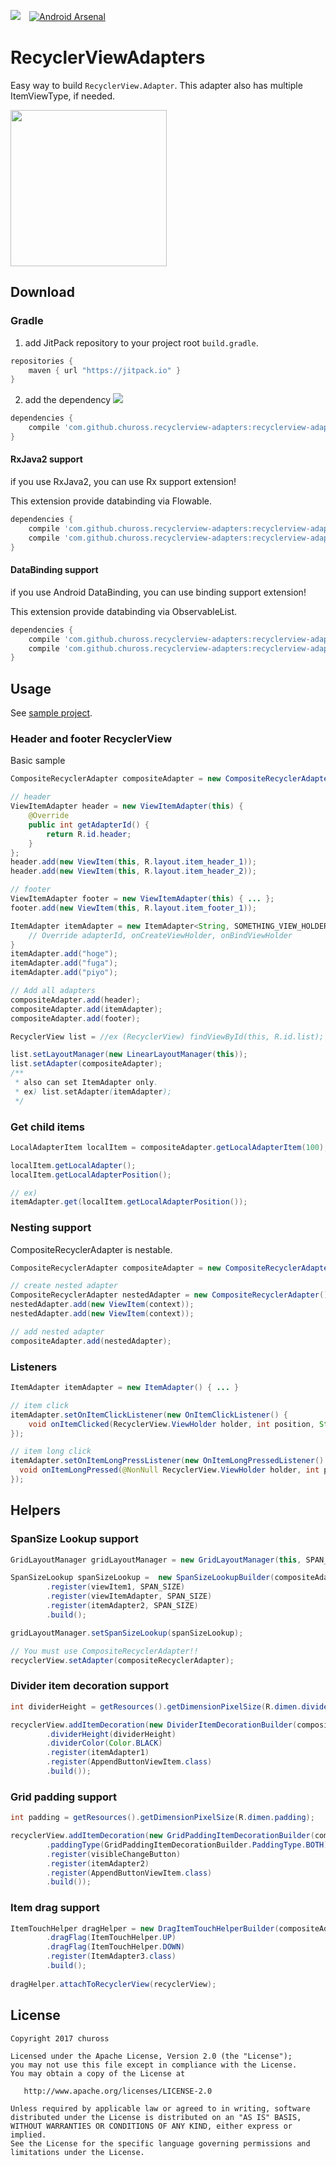 [![](https://jitpack.io/v/chuross/recyclerview-adapters.svg)](https://jitpack.io/#chuross/recyclerview-adapters)　[![Android Arsenal](https://img.shields.io/badge/Android%20Arsenal-recyclerview--adapters-brightgreen.svg?style=flat)](https://android-arsenal.com/details/1/5666)

# RecyclerViewAdapters
Easy way to build `RecyclerView.Adapter`.
This adapter also has multiple ItemViewType, if needed.

<img src="https://cloud.githubusercontent.com/assets/1422031/24061304/42627b7e-0b9a-11e7-97d1-14a6cabcfd59.gif" width="250" />

## Download
### Gradle
1. add JitPack repository to your project root `build.gradle`.
```groovy
repositories {
    maven { url "https://jitpack.io" }
}
```

2. add the dependency
[![](https://jitpack.io/v/chuross/recyclerview-adapters.svg)](https://jitpack.io/#chuross/recyclerview-adapters)

```groovy
dependencies {
    compile 'com.github.chuross.recyclerview-adapters:recyclerview-adapters:1.x.x'
}
```

#### RxJava2 support
if you use RxJava2, you can use Rx support extension!

This extension provide databinding via Flowable.

```groovy
dependencies {
    compile 'com.github.chuross.recyclerview-adapters:recyclerview-adapters:1.x.x'
    compile 'com.github.chuross.recyclerview-adapters:recyclerview-adapters-rx:1.x.x'
}
```

#### DataBinding support
if you use Android DataBinding, you can use binding support extension!

This extension provide databinding via ObservableList.

```groovy
dependencies {
    compile 'com.github.chuross.recyclerview-adapters:recyclerview-adapters:1.x.x'
    compile 'com.github.chuross.recyclerview-adapters:recyclerview-adapters-databinding:1.x.x'
}
```

## Usage
See [sample project](https://github.com/chuross/recyclerview-adapters/blob/master/app/src/main/kotlin/com/github/chuross/recyclerview/sample/MainActivity.kt).

### Header and footer RecyclerView
Basic sample

```java
CompositeRecyclerAdapter compositeAdapter = new CompositeRecyclerAdapter();

// header
ViewItemAdapter header = new ViewItemAdapter(this) {
    @Override
    public int getAdapterId() {
        return R.id.header;
    }
};
header.add(new ViewItem(this, R.layout.item_header_1));
header.add(new ViewItem(this, R.layout.item_header_2));

// footer
ViewItemAdapter footer = new ViewItemAdapter(this) { ... };
footer.add(new ViewItem(this, R.layout.item_footer_1));

ItemAdapter itemAdapter = new ItemAdapter<String, SOMETHING_VIEW_HOLDER>(this) {
    // Override adapterId, onCreateViewHolder, onBindViewHolder
}
itemAdapter.add("hoge");
itemAdapter.add("fuga");
itemAdapter.add("piyo");

// Add all adapters
compositeAdapter.add(header);
compositeAdapter.add(itemAdapter);
compositeAdapter.add(footer);

RecyclerView list = //ex (RecyclerView) findViewById(this, R.id.list);

list.setLayoutManager(new LinearLayoutManager(this));
list.setAdapter(compositeAdapter);
/**
 * also can set ItemAdapter only.
 * ex) list.setAdapter(itemAdapter);
 */
```

### Get child items
```java
LocalAdapterItem localItem = compositeAdapter.getLocalAdapterItem(100);

localItem.getLocalAdapter();
localItem.getLocalAdapterPosition();

// ex)
itemAdapter.get(localItem.getLocalAdapterPosition());
```

### Nesting support
CompositeRecyclerAdapter is nestable.

```java
CompositeRecyclerAdapter compositeAdapter = new CompositeRecyclerAdapter();

// create nested adapter
CompositeRecyclerAdapter nestedAdapter = new CompositeRecyclerAdapter();
nestedAdapter.add(new ViewItem(context));
nestedAdapter.add(new ViewItem(context));

// add nested adapter
compositeAdapter.add(nestedAdapter);
```

### Listeners
```java
ItemAdapter itemAdapter = new ItemAdapter() { ... }

// item click
itemAdapter.setOnItemClickListener(new OnItemClickListener() {
    void onItemClicked(RecyclerView.ViewHolder holder, int position, String item) { ... }
});

// item long click
itemAdapter.setOnItemLongPressListener(new OnItemLongPressedListener() {
  void onItemLongPressed(@NonNull RecyclerView.ViewHolder holder, int position, @NonNull T item) { ... }
});
```

## Helpers
### SpanSize Lookup support
```java
GridLayoutManager gridLayoutManager = new GridLayoutManager(this, SPAN_SIZE);

SpanSizeLookup spanSizeLookup =  new SpanSizeLookupBuilder(compositeAdapter)
        .register(viewItem1, SPAN_SIZE)
        .register(viewItemAdapter, SPAN_SIZE)
        .register(itemAdapter2, SPAN_SIZE)
        .build();

gridLayoutManager.setSpanSizeLookup(spanSizeLookup);

// You must use CompositeRecyclerAdapter!!
recyclerView.setAdapter(compositeRecyclerAdapter);
```

### Divider item decoration support
```java
int dividerHeight = getResources().getDimensionPixelSize(R.dimen.divider_height);

recyclerView.addItemDecoration(new DividerItemDecorationBuilder(compositeAdapter)
        .dividerHeight(dividerHeight)
        .dividerColor(Color.BLACK)
        .register(itemAdapter1)
        .register(AppendButtonViewItem.class)
        .build());
```

### Grid padding support
```java
int padding = getResources().getDimensionPixelSize(R.dimen.padding);

recyclerView.addItemDecoration(new GridPaddingItemDecorationBuilder(compositeAdapter, padding, SPAN_SIZE)
        .paddingType(GridPaddingItemDecorationBuilder.PaddingType.BOTH)
        .register(visibleChangeButton)
        .register(itemAdapter2)
        .register(AppendButtonViewItem.class)
        .build());
```

### Item drag support
```java
ItemTouchHelper dragHelper = new DragItemTouchHelperBuilder(compositeAdapter)
        .dragFlag(ItemTouchHelper.UP)
        .dragFlag(ItemTouchHelper.DOWN)
        .register(ItemAdapter3.class)
        .build();
        
dragHelper.attachToRecyclerView(recyclerView);
```

## License
```
Copyright 2017 chuross

Licensed under the Apache License, Version 2.0 (the "License");
you may not use this file except in compliance with the License.
You may obtain a copy of the License at

   http://www.apache.org/licenses/LICENSE-2.0

Unless required by applicable law or agreed to in writing, software
distributed under the License is distributed on an "AS IS" BASIS,
WITHOUT WARRANTIES OR CONDITIONS OF ANY KIND, either express or implied.
See the License for the specific language governing permissions and
limitations under the License.
```
